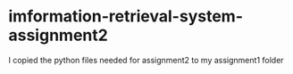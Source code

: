 # imformation-retrieval-system-assignment2
I copied the python files needed for assignment2 to my assignment1 folder
